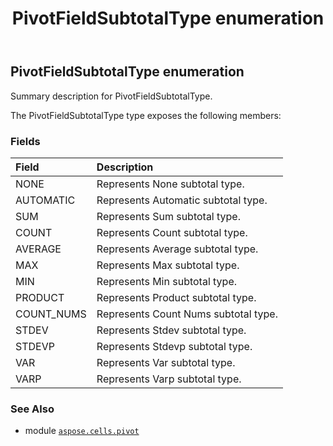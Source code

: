 ﻿---
title: PivotFieldSubtotalType enumeration
second_title: Aspose.Cells for Python via .NET API References
description: 
type: docs
weight: 350
url: /aspose.cells.pivot/pivotfieldsubtotaltype/
is_root: false
---

## PivotFieldSubtotalType enumeration

Summary description for PivotFieldSubtotalType.



The PivotFieldSubtotalType type exposes the following members:

### Fields
| Field | Description |
| :- | :- |
| NONE | Represents None subtotal type. |
| AUTOMATIC | Represents Automatic subtotal type. |
| SUM | Represents Sum subtotal type. |
| COUNT | Represents Count subtotal type. |
| AVERAGE | Represents Average subtotal type. |
| MAX | Represents Max subtotal type. |
| MIN | Represents Min subtotal type. |
| PRODUCT | Represents Product subtotal type. |
| COUNT_NUMS | Represents Count Nums subtotal type. |
| STDEV | Represents Stdev subtotal type. |
| STDEVP | Represents Stdevp subtotal type. |
| VAR | Represents Var subtotal type. |
| VARP | Represents Varp subtotal type. |



### See Also
* module [`aspose.cells.pivot`](..)
